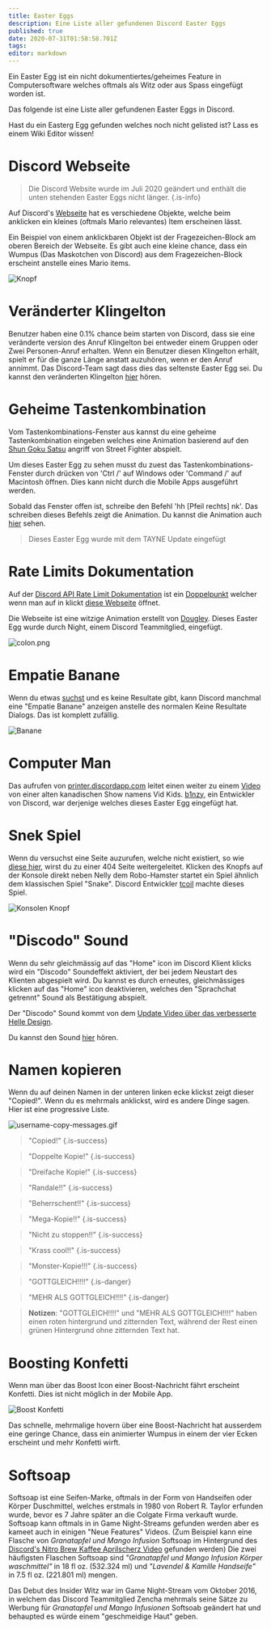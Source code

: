 ```yaml
---
title: Easter Eggs
description: Eine Liste aller gefundenen Discord Easter Eggs
published: true
date: 2020-07-31T01:58:58.701Z
tags: 
editor: markdown
---
```


Ein Easter Egg ist ein nicht dokumentiertes/geheimes Feature in Computersoftware welches oftmals als Witz oder aus Spass eingefügt worden ist.

Das folgende ist eine Liste aller gefundenen Easter Eggs in Discord.

Hast du ein Easterg Egg gefunden welches noch nicht gelisted ist? Lass es einem Wiki Editor wissen!

# Discord Webseite
> Die Discord Website wurde im Juli 2020 geändert und enthält die unten stehenden Easter Eggs nicht länger.
{.is-info}

Auf Discord's [Webseite](https://discord.com) hat es verschiedene Objekte, welche beim anklicken ein kleines (oftmals Mario relevantes) Item erscheinen lässt.

Ein Beispiel von einem anklickbaren Objekt ist der Fragezeichen-Block am oberen Bereich der Webseite.
Es gibt auch eine kleine chance, dass ein Wumpus (Das Maskotchen von Discord) aus dem Fragezeichen-Block erscheint anstelle eines Mario items.

![Knopf](/uploads/easter-eggs/newbutton.png "Ein Knopf auf Discord's Webseite welches ein Easter Egg zeigt")

# Veränderter Klingelton
Benutzer haben eine 0.1% chance beim starten von Discord, dass sie eine veränderte version des Anruf Klingelton bei entweder einem Gruppen oder Zwei Personen-Anruf erhalten. Wenn ein Benutzer diesen Klingelton erhält, spielt er für die ganze Länge anstatt auzuhören, wenn er den Anruf annimmt. Das Discord-Team sagt dass dies das seltenste Easter Egg sei. Du kannst den veränderten Klingelton [hier](https://canary.discord.com/assets/b9411af07f154a6fef543e7e442e4da9.mp3) hören.

# Geheime Tastenkombination
Vom Tastenkombinations-Fenster aus kannst du eine geheime Tastenkombination eingeben welches eine Animation basierend auf den [Shun Goku Satsu](http://streetfighter.wikia.com/wiki/Shun_Goku_Satsu) angriff von Street Fighter abspielt.

Um dieses Easter Egg zu sehen musst du zuest das Tastenkombinations-Fenster durch drücken von 'Ctrl /' auf Windows oder 'Command /' auf Macintosh öffnen. Dies kann nicht durch die Mobile Apps ausgeführt werden.

Sobald das Fenster offen ist, schreibe den Befehl 'hh [Pfeil rechts] nk'. Das schreiben dieses Befehls zeigt die Animation. Du kannst die Animation auch [hier](/uploads/easter-eggs/keyboard-combo.gif) sehen.

> Dieses Easter Egg wurde mit dem TAYNE Update eingefügt

# Rate Limits Dokumentation
Auf der [Discord API Rate Limit Dokumentation](https://discord.com/developers/docs/topics/rate-limits) ist ein [Doppelpunkt](/uploads/easter-eggs/colon.png) welcher wenn man auf in klickt [diese Webseite](http://takeb1nzyto.space) öffnet.

Die Webseite ist eine witzige Animation erstellt von [Dougley](http://dougleyownsthisdomain.takeb1nzyto.space/). Dieses Easter Egg wurde durch Night, einem Discord Teammitglied, eingefügt.

![colon.png](/uploads/easter-eggs/colon.png "Der Doppelpunkt den man für das Easter Egg anklicken muss")

# Empatie Banane
Wenn du etwas [suchst](/search) und es keine Resultate gibt, kann Discord manchmal eine "Empatie Banane" anzeigen anstelle des normalen Keine Resultate Dialogs. Das ist komplett zufällig.

![Banane](/uploads/easter-eggs/banana.png "Banane")

# Computer Man
Das aufrufen von [printer.discordapp.com](https://printer.discord.com) leitet einen weiter zu einem [Video](https://www.youtube.com/watch?v=jeg_TJvkSjg) von einer alten kanadischen Show namens Vid Kids. [b1nzy](https://twitter.com/b1naryth1ef), ein Entwickler von Discord, war derjenige welches dieses Easter Egg eingefügt hat.

# Snek Spiel
Wenn du versuchst eine Seite auzurufen, welche nicht existiert, so wie [diese hier](https://discord.com/TheDiscordWikisPartnership), wirst du zu einer 404 Seite weitergeleitet. Klicken des Knopfs auf der Konsole direkt neben Nelly dem Robo-Hamster startet ein Spiel ähnlich dem klassischen Spiel "Snake". Discord Entwickler [tcoil](https://twitter.com/t_coil) machte dieses Spiel.

![Konsolen Knopf](/uploads/easter-eggs/console-button.png "Konsolen Knopf")

# "Discodo" Sound
Wenn du sehr gleichmässig auf das "Home" icon im Discord Klient klicks wird ein "Discodo" Soundeffekt aktiviert, der bei jedem Neustart des Klienten abgespielt wird.
Du kannst es durch erneutes, gleichmässiges klicken auf das "Home" icon deaktivieren, welches den "Sprachchat getrennt" Sound als Bestätigung abspielt.

Der "Discodo" Sound kommt von dem [Update Video über das verbesserte Helle Design](https://youtube.com/watch?v=BJHZxqyfrqk?t=61).

Du kannst den Sound [hier](https://canary.discord.com/assets/773745b4ebae9f47e802724ec33b8a3f.mp3) hören.

# Namen kopieren
Wenn du auf deinen Namen in der unteren linken ecke klickst zeigt dieser "Copied!". Wenn du es mehrmals anklickst, wird es andere Dinge sagen. Hier ist eine progressive Liste.

![username-copy-messages.gif](/uploads/easter-eggs/username-copy-messages.gif)

> "Copied!"
{.is-success}

> "Doppelte Kopie!"
{.is-success}

> "Dreifache Kopie!"
{.is-success}

> "Randale!!"
{.is-success}

> "Beherrschent!!"
{.is-success}

> "Mega-Kopie!!"
{.is-success}

> "Nicht zu stoppen!!"
{.is-success}

> "Krass cool!!"
{.is-success}

> "Monster-Kopie!!!"
{.is-success}

> "GOTTGLEICH!!!!"
{.is-danger}

> "MEHR ALS GOTTGLEICH!!!!"
{.is-danger}

> **Notizen**:
> "GOTTGLEICH!!!!" und "MEHR ALS GOTTGLEICH!!!!" haben einen roten hintergrund und zitternden Text, während der Rest einen grünen Hintergrund ohne zitternden Text hat.

# Boosting Konfetti
Wenn man über das Boost Icon einer Boost-Nachricht fährt erscheint Konfetti. Dies ist nicht möglich in der Mobile App.

![Boost Konfetti](/uploads/easter-eggs/boost-confetti.gif "Boost Konfetti")

Das schnelle, mehrmalige hovern über eine Boost-Nachricht hat ausserdem eine geringe Chance, dass ein animierter Wumpus in einem der vier Ecken erscheint und mehr Konfetti wirft.

# Softsoap
Softsoap ist eine Seifen-Marke, oftmals in der Form von Handseifen oder Körper Duschmittel, welches erstmals in 1980 von Robert R. Taylor erfunden wurde, bevor es 7 Jahre später an die Colgate Firma verkauft wurde. Softsoap kann oftmals in in Game Night-Streams gefunden werden aber es kameet auch in einigen "Neue Features" Videos. (Zum Beispiel kann eine Flasche von *Granatapfel und Mango Infusion* Softsoap im Hintergrund des [Discord's Nitro Brew Kaffee Aprilscherz Video](https://www.youtube.com/watch?v=9Z4GW6Vd6NI) gefunden werden) Die zwei häufigsten Flaschen Softsoap sind *"Granatapfel und Mango Infusion Körper waschmittel"* in 18 fl oz. (532.324 ml) und *"Lavendel & Kamille Handseife"* in 7.5 fl oz. (221.801 ml) mengen.

Das Debut des Insider Witz war im Game Night-Stream vom Oktober 2016, in welchem das Discord Teammitglied Zencha mehrmals seine Sätze zu Werbung für *Granatapfel und Mango Infusionen* Softsoab geändert hat und behaupted es würde einem "geschmeidige Haut" geben.